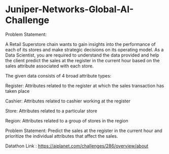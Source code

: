 # Juniper-Networks-Global-AI-Challenge
Problem Statement:

A Retail Superstore chain wants to gain insights into the performance of each of its stores and make strategic decisions on its operating model. As a Data Scientist, you are required to understand the data provided and help the client predict the sales at the register in the current hour based on the sales attribute associated with each store.

The given data consists of 4 broad attribute types:

Register: Attributes related to the register at which the sales transaction has taken place

Cashier: Attributes related to cashier working at the register

Store: Attributes related to a particular store

Region: Attributes related to a group of stores in the region

Problem Statement: Predict the sales at the register in the current hour and prioritize the individual attributes that affect the sales.

Datathon Link : https://aiplanet.com/challenges/286/overview/about
